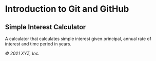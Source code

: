 # Introduction to Git and GitHub

## Simple Interest Calculator

A calculator that calculates simple interest given principal, annual rate of interest and time period in years.



_© 2021 XYZ, Inc._
